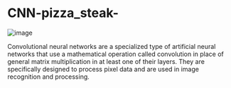 # CNN-pizza_steak-
![image](https://user-images.githubusercontent.com/97741135/179397864-fca95ea1-001c-4020-b9e2-855c5bb7dfdc.png)

Convolutional neural networks are a specialized type of artificial neural networks that use a mathematical operation called convolution in place of 
general matrix multiplication in at least one of their layers.
They are specifically designed to process pixel data and are used in image recognition and processing.
